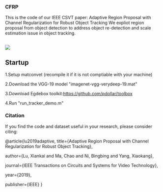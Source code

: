 ### CFRP

This is the code of our IEEE CSVT paper: Adaptive Region Proposal with Channel Regularization for Robust Object Tracking
We expliot region proposal from object detection to address object re-detection and scale estimation issue in object tracking.

##

![](../master/framework1_1.png)

## Startup
1.Setup matconvet (recompile it if it is not comptiable with your machine)

2.Download the VGG-19 model "imagenet-vgg-verydeep-19.mat"

3.Download Egdebox toolkit:https://github.com/pdollar/toolbox

4.Run "run_tracker_demo.m"


### Citation
If you find the code and dataset useful in your research, please consider citing:

@article{lu2019adaptive,
  title={Adaptive Region Proposal with Channel Regularization for Robust Object Tracking},
  
  author={Lu, Xiankai and Ma, Chao and Ni, Bingbing and Yang, Xiaokang},
  
  journal={IEEE Transactions on Circuits and Systems for Video Technology},
  
  year={2019},
  
  publisher={IEEE}
}
